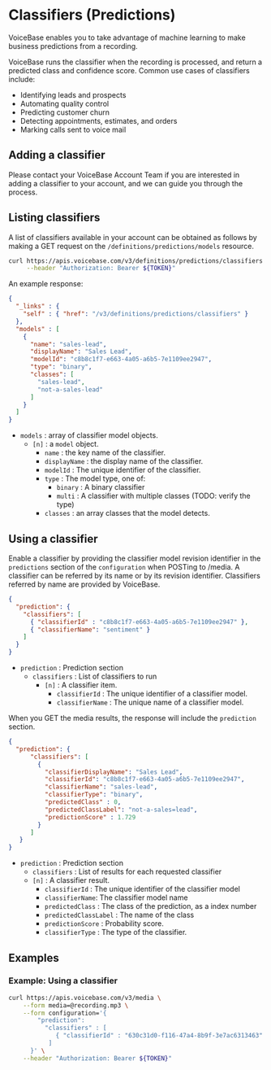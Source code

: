 # Classifiers (Predictions)

VoiceBase enables you to take advantage of machine learning to make business predictions from a recording.

VoiceBase runs the classifier when the recording is processed, and return a predicted class and confidence score. Common use cases of classifiers include:

- Identifying leads and prospects
- Automating quality control
- Predicting customer churn
- Detecting appointments, estimates, and orders
- Marking calls sent to voice mail


## Adding a classifier
Please contact your VoiceBase Account Team if you are interested in adding a
classifier to your account, and we can guide you through the process.

## Listing classifiers

A list of classifiers available in your account can be obtained as follows by making a GET request on the `/definitions/predictions/models` resource.

```bash
curl https://apis.voicebase.com/v3/definitions/predictions/classifiers \
     --header "Authorization: Bearer ${TOKEN}"
```

An example response:

```json
{
  "_links" : {
    "self" : { "href": "/v3/definitions/predictions/classifiers" }
  },
  "models" : [
    {
      "name": "sales-lead",
      "displayName": "Sales Lead",
      "modelId": "c8b8c1f7-e663-4a05-a6b5-7e1109ee2947",
      "type": "binary",
      "classes": [
        "sales-lead",
        "not-a-sales-lead"
      ]
    }
  ]
}
```

- `models` : array of classifier model objects.
    - `[n]` : a `model` object.
        - `name` : the key name of the classifier.
        - `displayName` : the display name of the classifier.
        - `modelId` : The unique identifier of the classifier.
        - `type` : The model type, one of:
            - `binary` : A binary classifier
            - `multi` : A classifier with multiple classes (TODO: verify the type)
        - `classes` : an array classes that the model detects.

## Using a classifier

Enable a classifier by providing the classifier model revision identifier
in the `predictions` section of the `configuration` when POSTing to /media.
A classifier can be referred by its name or by its revision identifier.
Classifiers referred by name are provided by VoiceBase.


```json
{
  "prediction": {
    "classifiers": [
      { "classifierId" : "c8b8c1f7-e663-4a05-a6b5-7e1109ee2947" },
      { "classifierName": "sentiment" } 
    ]
  }
}
```



  - `prediction` : Prediction section
    - `classifiers` : List of classifiers to run
        - `[n]` : A classifier item.
            - `classifierId` : The unique identifier of a classifier model.
            - `classifierName` : The unique name of a classifier model.

When you GET the media results, the response will include the `prediction`
section.

```json
{
  "prediction": {
      "classifiers": [
        {
          "classifierDisplayName": "Sales Lead",
          "classifierId": "c8b8c1f7-e663-4a05-a6b5-7e1109ee2947",
          "classifierName": "sales-lead",
          "classifierType": "binary",
          "predictedClass" : 0,
          "predictedClassLabel": "not-a-sales=lead",
          "predictionScore" : 1.729  
        }
      ]
   }
}
```

- `prediction` : Prediction section
  - `classifiers` : List of results for each requested classifier
   - `[n]` : A classifier result.
      - `classifierId` : The unique identifier of the classifier model
      - `classifierName`: The classifier model name
      - `predictedClass` : The class of the prediction, as a index number
      - `predictedClassLabel` : The name of the class
      - `predictionScore` : Probability score.
      - `classifierType` : The type of the classifier.

## Examples

### Example: Using a classifier

```bash
curl https://apis.voicebase.com/v3/media \
    --form media=@recording.mp3 \
    --form configuration='{
        "prediction":
          "classifiers" : [
             { "classifierId" : "630c31d0-f116-47a4-8b9f-3e7ac6313463" }
           ]
      }' \
    --header "Authorization: Bearer ${TOKEN}"
```
